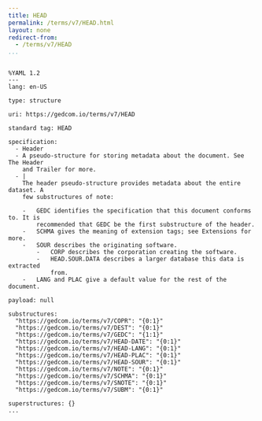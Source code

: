 ```yaml
---
title: HEAD
permalink: /terms/v7/HEAD.html
layout: none
redirect-from:
  - /terms/v7/HEAD
...
```


```

%YAML 1.2
---
lang: en-US

type: structure

uri: https://gedcom.io/terms/v7/HEAD

standard tag: HEAD

specification:
  - Header
  - A pseudo-structure for storing metadata about the document. See The Header
    and Trailer for more.
  - |
    The header pseudo-structure provides metadata about the entire dataset. A
    few substructures of note:
    
    -   GEDC identifies the specification that this document conforms to. It is
        recommended that GEDC be the first substructure of the header.
    -   SCHMA gives the meaning of extension tags; see Extensions for more.
    -   SOUR describes the originating software.
        -   CORP describes the corporation creating the software.
        -   HEAD.SOUR.DATA describes a larger database this data is extracted
            from.
    -   LANG and PLAC give a default value for the rest of the document.

payload: null

substructures:
  "https://gedcom.io/terms/v7/COPR": "{0:1}"
  "https://gedcom.io/terms/v7/DEST": "{0:1}"
  "https://gedcom.io/terms/v7/GEDC": "{1:1}"
  "https://gedcom.io/terms/v7/HEAD-DATE": "{0:1}"
  "https://gedcom.io/terms/v7/HEAD-LANG": "{0:1}"
  "https://gedcom.io/terms/v7/HEAD-PLAC": "{0:1}"
  "https://gedcom.io/terms/v7/HEAD-SOUR": "{0:1}"
  "https://gedcom.io/terms/v7/NOTE": "{0:1}"
  "https://gedcom.io/terms/v7/SCHMA": "{0:1}"
  "https://gedcom.io/terms/v7/SNOTE": "{0:1}"
  "https://gedcom.io/terms/v7/SUBM": "{0:1}"

superstructures: {}
...

```
